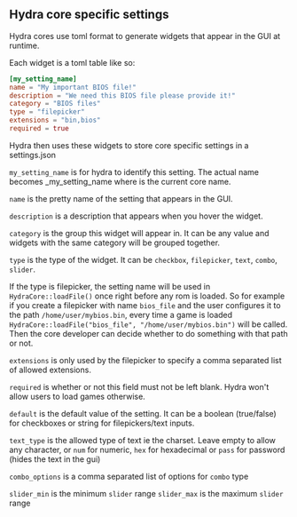 ## Hydra core specific settings
Hydra cores use toml format to generate widgets that appear in the GUI at runtime.

Each widget is a toml table like so:
```toml
[my_setting_name]
name = "My important BIOS file!"
description = "We need this BIOS file please provide it!"
category = "BIOS files"
type = "filepicker"
extensions = "bin,bios"
required = true
```

Hydra then uses these widgets to store core specific settings in a settings.json

`my_setting_name` is for hydra to identify this setting. The actual name becomes <CoreName>_my_setting_name
where <CoreName> is the current core name.

`name` is the pretty name of the setting that appears in the GUI.

`description` is a description that appears when you hover the widget.

`category` is the group this widget will appear in. It can be any value and widgets with the same category will be grouped together.

`type` is the type of the widget. It can be `checkbox`, `filepicker`, `text`, `combo`, `slider`.

If the type is filepicker, the setting name will be used in `HydraCore::loadFile()` once right before any rom is loaded.
So for example if you create a filepicker with name `bios_file` and the user configures it to the path `/home/user/mybios.bin`, every time a game is loaded `HydraCore::loadFile("bios_file", "/home/user/mybios.bin")` will be called.
Then the core developer can decide whether to do something with that path or not.

`extensions` is only used by the filepicker to specify a comma separated list of allowed extensions.

`required` is whether or not this field must not be left blank. Hydra won't allow users to load games otherwise.

`default` is the default value of the setting. It can be a boolean (true/false) for checkboxes or string for filepickers/text inputs.

`text_type` is the allowed type of text ie the charset. Leave empty to allow any character, or `num` for numeric, `hex` for hexadecimal or `pass` for password (hides the text in the gui)

`combo_options` is a comma separated list of options for `combo` type

`slider_min` is the minimum `slider` range
`slider_max` is the maximum `slider` range